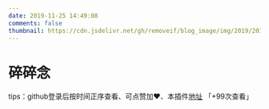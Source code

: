 ```yaml
---
date: 2019-11-25 14:49:08
comments: false
thumbnail: https://cdn.jsdelivr.net/gh/removeif/blog_image/img/2019/20191212124903.png
---
```

<div class = "text-center"><h1>碎碎念</h1></div><div class = "text-tips">

tips：github登录后按时间正序查看、可点赞加❤️、本插件[地址](https://github.com/BookshelfBlog/gitalk)
<span id="busuanzi_container_page_pv">「<span id="busuanzi_value_page_pv">+99</span>次查看」</span></div>
<div id="comment-container1"></div>
<script src="/js/gitalk_self.min.js"></script>
<script>
    var gitalk = new Gitalk({
        clientID: '69855166dec33d1bccca',
        clientSecret: '0fa0a1f64dcd833d2f07901a2d1e5febd4a2bfaf',
        id: '666666',
        repo: 'issue_database',
        owner: 'BookshelfBlog',
        admin: "BookshelfBlog",
        createIssueManually: true,
        distractionFreeMode: false
    })
    gitalk.render('comment-container1')
</script>